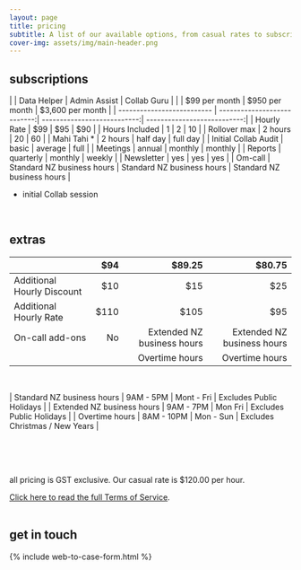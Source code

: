 ```yaml
---
layout: page
title: pricing
subtitle: A list of our available options, from casual rates to subscriptions with extra packages.
cover-img: assets/img/main-header.png 
---
```


## subscriptions

|                            | Data Helper                 | Admin Assist                | Collab Guru                 |
|                            | $99 per month               | $950 per month              | $3,600 per month            |
| -------------------------- | ---------------------------:| ---------------------------:| ---------------------------:|
| Hourly Rate                | $99                         | $95                         | $90                         |
| Hours Included             | 1                           | 2                           | 10                          |
| Rollover max               | 2 hours                     | 20                          | 60                          |
| Mahi Tahi *                | 2 hours                     | half day                    | full day                    |
| Initial Collab Audit       | basic                       | average                     | full                        |
| Meetings                   | annual                      | monthly                     | monthly                     |
| Reports                    | quarterly                   | monthly                     | weekly                      |
| Newsletter                 | yes                         | yes                         | yes                         |
| Om-call                    | Standard NZ business hours  | Standard NZ business hours  | Standard NZ business hours  | 

 * initial Collab session
<br/>


## extras

|                            | $94                         | $89.25                      | $80.75                      |
| -------------------------- |----------------------------:| ---------------------------:| ---------------------------:|
| Additional Hourly Discount | $10                         | $15                         | $25                         |
| Additional Hourly Rate     | $110                        | $105                        | $95                         |
| On-call add-ons            | No                          | Extended NZ business hours  | Extended NZ business hours  |
|                            |                             | Overtime hours              | Overtime hours              |

<br/>

| Standard NZ business hours  | 9AM - 5PM  | Mont - Fri | Excludes Public Holidays       |
| Extended NZ business hours  | 9AM - 7PM  | Mon Fri    | Excludes Public Holidays       |
| Overtime hours              | 8AM - 10PM | Mon - Sun  | Excludes Christmas / New Years |

<br/>
<br/>
<br/>

all pricing is GST exclusive.
Our casual rate is $120.00 per hour. 

[Click here to read the full Terms of Service](/termsofservice/).
<br/>
<br/>

## get in touch

{% include web-to-case-form.html %}
<br/>
